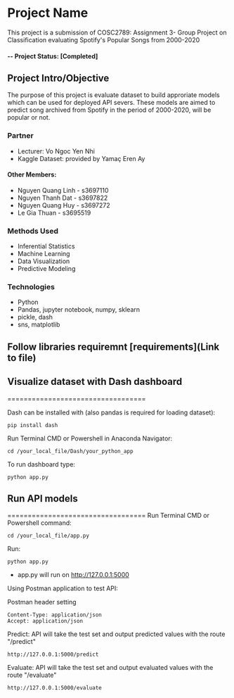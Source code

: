 # Project Name
This project is a submission of COSC2789: Assignment 3- Group Project on Classification evaluating Spotify's Popular Songs from 2000-2020

#### -- Project Status: [Completed]

## Project Intro/Objective
The purpose of this project is evaluate dataset to build approriate models which can be used for deployed API severs. These models are aimed to predict song archived from Spotify in the period of 2000-2020, will be popular or not. 

### Partner
* Lecturer: Vo Ngoc Yen Nhi
* Kaggle Dataset: provided by Yamaç Eren Ay


#### Other Members:
* Nguyen Quang Linh - s3697110
* Nguyen Thanh Dat - s3697822
* Nguyen Quang Huy - s3697272
* Le Gia Thuan - s3695519

### Methods Used
* Inferential Statistics
* Machine Learning
* Data Visualization
* Predictive Modeling

### Technologies

* Python
* Pandas, jupyter notebook, numpy, sklearn
* pickle, dash
* sns, matplotlib


## Follow libraries requiremnt [requirements](Link to file)

## Visualize dataset with Dash dashboard
==================================

Dash can be installed with (also pandas is required for loading dataset): 
```
pip install dash
```

Run Terminal CMD or Powershell in Anaconda Navigator:
```
cd /your_local_file/Dash/your_python_app
```

To run dashboard type:
```
python app.py
```

## Run API models
==================================
Run Terminal CMD or Powershell command: 

```
cd /your_local_file/app.py
```

Run: 
```
python app.py
```

- app.py will run on http://127.0.0.1:5000

Using Postman application to test API:

Postman header setting

```
Content-Type: application/json
Accept: application/json
```


Predict: API will take the test set and output predicted values with the route "/predict"

```
http://127.0.0.1:5000/predict
```

Evaluate: API will take the test set and output evaluated values with the route "/evaluate"

```
http://127.0.0.1:5000/evaluate
```


